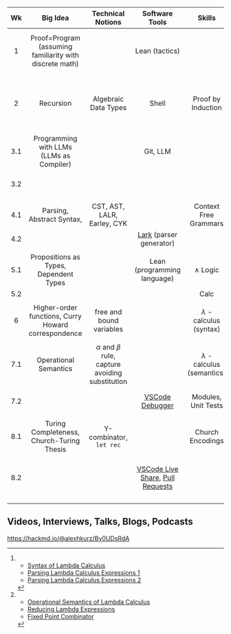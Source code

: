 
|Wk|Big Idea| Technical Notions | Software Tools | Skills |Topic|Homework|Videos|Readings | Planning|
|:---:|:---:|:---:|:---:|:---:|:---:|:---:|:---:|:---:|:---:|
| 1 | Proof=Program (assuming familiarity with discrete math) || Lean (tactics) || [NNG Tutorial World](https://adam.math.hhu.de/#/g/leanprover-community/nng4) | Finish Tut. World, explain one level in the report | [The Shell, Shell Tools](https://missing.csail.mit.edu/) | [GEB, Ch.1, p.41 (formal system)](https://www.physixfan.com/wp-content/files/GEBen.pdf)| Start on Tue, Lab on Thu |
|||||
| 2 | Recursion |Algebraic Data Types |Shell| Proof by Induction | [NNG Addition World](https://adam.math.hhu.de/#/g/leanprover-community/nng4/world/Addition/level/0) | Finish NNG2, write levels 4 and 5 out in math notation | [Dynamic Programming, Part I](https://www.youtube.com/watch?v=oBt53YbR9Kk) |[GEB, Ch.5, p.111/135 (recursion)](https://www.physixfan.com/wp-content/files/GEBen.pdf)| Theory on Tue, Lab on Thu | 
|||||
| 3.1 | Programming with LLMs (LLMs as Compiler)  || Git, LLM || Calculator in Python | Calc in Python (individual) | [Git](https://missing.csail.mit.edu/2020/version-control/) | [GEB, Ch.6, p.166 (meaning)](https://www.physixfan.com/wp-content/files/GEBen.pdf)|  Lab |
| 3.2 ||||| [NNG Multiplication World](https://adam.math.hhu.de/#/g/leanprover-community/nng4/world/Multiplication/level/0) |||| Lab  | 
|||||
| 4.1 | Parsing, Abstract Syntax, | CST, AST, LALR, Earley, CYK || Context Free Grammars | parsing pen and paper | Calc via CFG (individual)| [CFGs](https://youtu.be/jf1xhZSpCvg), [parse trees](https://youtu.be/3ZLkPwB_c9g) | [Parsing Timeline](https://jeffreykegler.github.io/personal/timeline_v3) | Theory| 
|4.2|||[Lark](https://lark-parser.readthedocs.io/en/stable/) (parser generator)||Calc with Lark||||Lab
|||||
| 5.1 | Propositions as Types, Dependent Types || Lean (programming language) | $\wedge$ Logic | [Lean logic game ($\wedge$)](https://adam.math.hhu.de/#/g/trequetrum/lean4game-logic) | Finish ($\wedge$) | |[GEB, Ch.7, p.189 (prop.log.)](https://www.physixfan.com/wp-content/files/GEBen.pdf)| Theory |
| 5.2 |||| Calc ||||| Lab |
|||||
| 6 | Higher-order functions, Curry Howard correspondence |free and bound variables|| $\lambda$ - calculus (syntax) | Lean logic game (implication) | Finish (implication) | [^lambda1] | [GEB, p.83, breaking phonographs](https://www.physixfan.com/wp-content/files/GEBen.pdf) | Theory on Tue, Lab on Thu |
|||||
| 7.1 | Operational Semantics |$\alpha$ and $\beta$ rule, capture avoiding substitution|| $\lambda$ - calculus (semantics)  ||| [^lambda2] | [GEB, Ch.8, p.212 (arithmetic)](https://www.physixfan.com/wp-content/files/GEBen.pdf) | Theory |
|7.2|||[VSCode Debugger](https://code.visualstudio.com/docs/python/debugging)|Modules, Unit Tests|Interpreter for $\lambda$ - calculus|  Interpreter for $\lambda$ - calculus |||Lab
|||||
|8.1| Turing Completeness, Church-Turing Thesis | Y-combinator, `let rec`|| Church Encodings | Scope, implementing recursion ||| [GEB, Ch.13, p.413 (while programs)](https://www.physixfan.com/wp-content/files/GEBen.pdf) | Theory|
|8.2|||[VSCode Live Share](https://code.visualstudio.com/learn/get-started/basics), [Pull Requests](https://docs.github.com/en/pull-requests/collaborating-with-pull-requests/proposing-changes-to-your-work-with-pull-requests/about-pull-requests)||Interpreter for a functional PL (group, 2 weeks) |||Lab|
|||||


## Videos, Interviews, Talks, Blogs, Podcasts

https://hackmd.io/@alexhkurz/By0UDsRdA

[^lambda1]:
	- [Syntax of Lambda Calculus](https://youtu.be/D0kH1BpNr14)
	- [Parsing Lambda Calculus Expressions 1](https://youtu.be/eYstx7uuE6c)
	- [Parsing Lambda Calculus Expressions 2](https://youtu.be/yls1NEUlzZA)

[^lambda2]:
	- [Operational Semantics of Lambda Calculus](https://www.youtube.com/watch?v=h4aT42t7v9c#t=0m)
	- [Reducing Lambda Expressions](https://youtu.be/for3Meg1Lbc)
	- [Fixed Point Combinator](https://youtu.be/XvDOwbSh3xE)
    
    